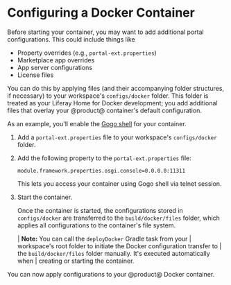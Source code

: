 # Configuring a Docker Container

Before starting your container, you may want to add additional portal
configurations. This could include things like

- Property overrides (e.g., `portal-ext.properties`)
- Marketplace app overrides
- App server configurations
- License files

You can do this by applying files (and their accompanying folder structures, if
necessary) to your workspace's `configs/docker` folder. This folder is treated
as your Liferay Home for Docker development; you add additional files that
overlay your @product@ container's default configuration.

As an example, you'll enable the
[Gogo shell](/developer/reference/-/knowledge_base/7-2/using-the-felix-gogo-shell)
for your container.

1.  Add a `portal-ext.properties` file to your workspace's `configs/docker`
    folder.

2.  Add the following property to the `portal-ext.properties` file:

    ```properties
    module.framework.properties.osgi.console=0.0.0.0:11311
    ```

    This lets you access your container using Gogo shell via telnet session.

3.  Start the container.

    Once the container is started, the configurations stored in `configs/docker`
    are transferred to the `build/docker/files` folder, which applies all
    configurations to the container's file system.

    | **Note:** You can call the `deployDocker` Gradle task from your
    | workspace's root folder to initiate the Docker configuration transfer to
    | the `build/docker/files` folder manually. It's executed automatically when
    | creating or starting the container.

You can now apply configurations to your @product@ Docker container.
